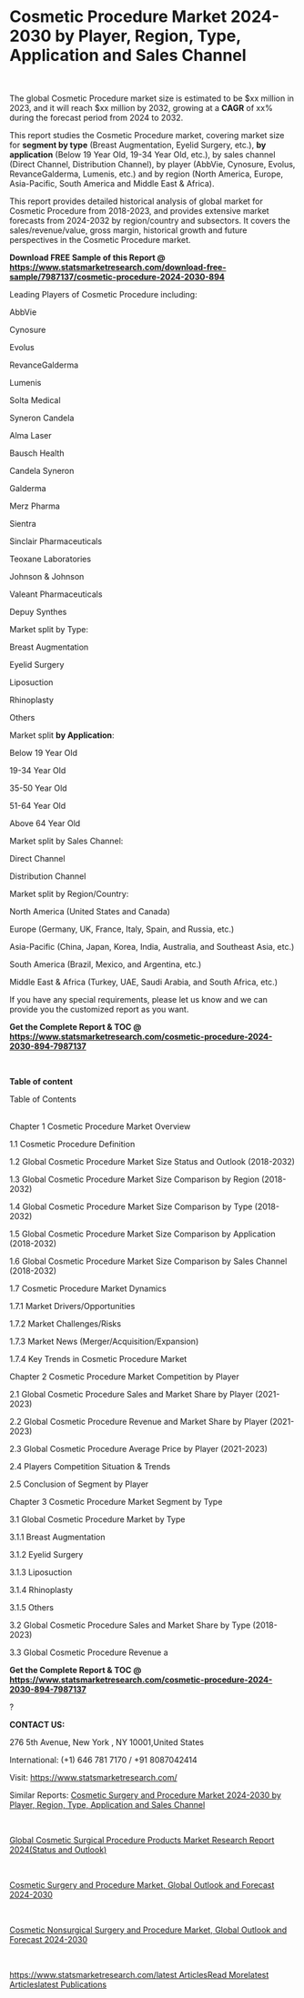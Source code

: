 <h1>Cosmetic Procedure Market 2024-2030 by Player, Region, Type, Application and Sales Channel</h1><br/><p>The global Cosmetic Procedure market size is estimated to be $xx million in 2023, and it will reach $xx million by 2032, growing at a <strong>CAGR</strong> of xx% during the forecast period from 2024 to 2032.</p>
 
 
 
 <p>This report studies the Cosmetic Procedure market, covering market size for <strong>segment by type</strong> (Breast Augmentation, Eyelid Surgery, etc.), <strong>by application</strong> (Below 19 Year Old, 19-34 Year Old, etc.), by sales channel (Direct Channel, Distribution Channel), by player (AbbVie, Cynosure, Evolus, RevanceGalderma, Lumenis, etc.) and by region (North America, Europe, Asia-Pacific, South America and Middle East & Africa).</p>
 
 
 
 <p>This report provides detailed historical analysis of global market for Cosmetic Procedure from 2018-2023, and provides extensive market forecasts from 2024-2032 by region/country and subsectors. It covers the sales/revenue/value, gross margin, historical growth and future perspectives in the Cosmetic Procedure market.</p>
 
 
 
 <p><strong>Download FREE Sample of this Report @ <a href="https://www.statsmarketresearch.com/download-free-sample/7987137/cosmetic-procedure-2024-2030-894">https://www.statsmarketresearch.com/download-free-sample/7987137/cosmetic-procedure-2024-2030-894</a></strong></p>
 
 
 
 <p>Leading Players of Cosmetic Procedure including:</p>
 
 
 
 <p>AbbVie</p>
 
 
 
 <p>Cynosure</p>
 
 
 
 <p>Evolus</p>
 
 
 
 <p>RevanceGalderma</p>
 
 
 
 <p>Lumenis</p>
 
 
 
 <p>Solta Medical</p>
 
 
 
 <p>Syneron Candela</p>
 
 
 
 <p>Alma Laser</p>
 
 
 
 <p>Bausch Health</p>
 
 
 
 <p>Candela Syneron</p>
 
 
 
 <p>Galderma</p>
 
 
 
 <p>Merz Pharma</p>
 
 
 
 <p>Sientra</p>
 
 
 
 <p>Sinclair Pharmaceuticals</p>
 
 
 
 <p>Teoxane Laboratories</p>
 
 
 
 <p>Johnson & Johnson</p>
 
 
 
 <p>Valeant Pharmaceuticals</p>
 
 
 
 <p>Depuy Synthes</p>
 
 
 
 <p>Market split by Type:</p>
 
 
 
 <p>Breast Augmentation</p>
 
 
 
 <p>Eyelid Surgery</p>
 
 
 
 <p>Liposuction</p>
 
 
 
 <p>Rhinoplasty</p>
 
 
 
 <p>Others</p>
 
 
 
 <p>Market split <strong>by Application</strong>:</p>
 
 
 
 <p>Below 19 Year Old</p>
 
 
 
 <p>19-34 Year Old</p>
 
 
 
 <p>35-50 Year Old</p>
 
 
 
 <p>51-64 Year Old</p>
 
 
 
 <p>Above 64 Year Old</p>
 
 
 
 <p>Market split by Sales Channel:</p>
 
 
 
 <p>Direct Channel</p>
 
 
 
 <p>Distribution Channel</p>
 
 
 
 <p>Market split by Region/Country:</p>
 
 
 
 <p>North America (United States and Canada)</p>
 
 
 
 <p>Europe (Germany, UK, France, Italy, Spain, and Russia, etc.)</p>
 
 
 
 <p>Asia-Pacific (China, Japan, Korea, India, Australia, and Southeast Asia, etc.)</p>
 
 
 
 <p>South America (Brazil, Mexico, and Argentina, etc.)</p>
 
 
 
 <p>Middle East & Africa (Turkey, UAE, Saudi Arabia, and South Africa, etc.)</p>
 
 
 
 <p>If you have any special requirements, please let us know and we can provide you the customized report as you want.</p>
 
 
 
 <div><b>Get the Complete Report & TOC @ <a href="https://www.statsmarketresearch.com/cosmetic-procedure-2024-2030-894-7987137">https://www.statsmarketresearch.com/cosmetic-procedure-2024-2030-894-7987137</a></b></div>
 
 
 
 <p><br />
 
 <b>Table of content</b></p>
 
 
 
 <p>Table of Contents<br />
 
 <br />
 
 Chapter 1 Cosmetic Procedure Market Overview<br />
 
 1.1 Cosmetic Procedure Definition<br />
 
 1.2 Global Cosmetic Procedure Market Size Status and Outlook (2018-2032)<br />
 
 1.3 Global Cosmetic Procedure Market Size Comparison by Region (2018-2032)<br />
 
 1.4 Global Cosmetic Procedure Market Size Comparison by Type (2018-2032)<br />
 
 1.5 Global Cosmetic Procedure Market Size Comparison by Application (2018-2032)<br />
 
 1.6 Global Cosmetic Procedure Market Size Comparison by Sales Channel (2018-2032)<br />
 
 1.7 Cosmetic Procedure Market Dynamics<br />
 
 1.7.1 Market Drivers/Opportunities<br />
 
 1.7.2 Market Challenges/Risks<br />
 
 1.7.3 Market News (Merger/Acquisition/Expansion)<br />
 
 1.7.4 Key Trends in Cosmetic Procedure Market<br />
 
 Chapter 2 Cosmetic Procedure Market Competition by Player<br />
 
 2.1 Global Cosmetic Procedure Sales and Market Share by Player (2021-2023)<br />
 
 2.2 Global Cosmetic Procedure Revenue and Market Share by Player (2021-2023)<br />
 
 2.3 Global Cosmetic Procedure Average Price by Player (2021-2023)<br />
 
 2.4 Players Competition Situation & Trends<br />
 
 2.5 Conclusion of Segment by Player<br />
 
 Chapter 3 Cosmetic Procedure Market Segment by Type<br />
 
 3.1 Global Cosmetic Procedure Market by Type<br />
 
 3.1.1 Breast Augmentation<br />
 
 3.1.2 Eyelid Surgery<br />
 
 3.1.3 Liposuction<br />
 
 3.1.4 Rhinoplasty<br />
 
 3.1.5 Others<br />
 
 3.2 Global Cosmetic Procedure Sales and Market Share by Type (2018-2023)<br />
 
 3.3 Global Cosmetic Procedure Revenue a</p>
 
 
 
 <div><b>Get the Complete Report & TOC @ <a href="https://www.statsmarketresearch.com/cosmetic-procedure-2024-2030-894-7987137">https://www.statsmarketresearch.com/cosmetic-procedure-2024-2030-894-7987137</a></b></div>
 
 
 
 <p>? </p>
 
 
 
 <p><b>CONTACT US:</b><br />
 
 276 5th Avenue, New York , NY 10001,United States<br />
 
 International: (+1) 646 781 7170 / +91 8087042414<br />
 
 Visit: <a href="https://www.statsmarketresearch.com/">https://www.statsmarketresearch.com/</a><br />
 
 Similar Reports: <a href="https://www.statsmarketresearch.com/cosmetic-procedure-2024-2030-894-7987137">Cosmetic Surgery and Procedure Market 2024-2030 by Player, Region, Type, Application and Sales Channel</a><br />
 
 <br />
 
 <a href="https://www.statsmarketresearch.com/cosmetic-procedure-2024-2030-894-7987137">Global Cosmetic Surgical Procedure Products Market Research Report 2024(Status and Outlook)</a><br />
 
 <br />
 
 <a href="https://www.statsmarketresearch.com/cosmetic-procedure-2024-2030-894-7987137">Cosmetic Surgery and Procedure Market, Global Outlook and Forecast 2024-2030</a><br />
 
 <br />
 
 <a href="https://www.statsmarketresearch.com/cosmetic-procedure-2024-2030-894-7987137">Cosmetic Nonsurgical Surgery and Procedure Market, Global Outlook and Forecast 2024-2030</a><br />
 
 <br />
 
 <a href="https://gyeongbokgung.com">https://www.statsmarketresearch.com/</a><a href="https://hallyeomaritime.com">latest Articles</a><a href="https://jingwansa.com">Read More</a><a href="https://nguoiviet.jp/">latest Articles</a><a href="https://www.intelmarketresearch.com/">latest Publications</a></p>